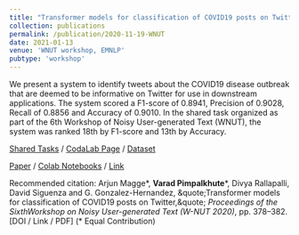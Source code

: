 ```yaml
---
title: "Transformer models for classification of COVID19 posts on Twitter"
collection: publications
permalink: /publication/2020-11-19-WNUT
date: 2021-01-13
venue: 'WNUT workshop, EMNLP'
pubtype: 'workshop'
---
```


We present a system to identify tweets about the COVID19 disease outbreak that are deemed to be informative on Twitter for use in downstream applications. The system scored a F1-score of 0.8941, Precision of 0.9028, Recall of 0.8856 and Accuracy of 0.9010. In the shared task organized as part of the 6th Workshop of Noisy User-generated Text (WNUT), the system was ranked 18th by F1-score and 13th by Accuracy.

[Shared Tasks](http://noisy-text.github.io/2020/index.html) / [CodaLab Page](https://competitions.codalab.org/competitions/25845) / [Dataset](https://github.com/VinAIResearch/COVID19Tweet)

[Paper](/files/publications/WNUT.pdf) / [Colab Notebooks](https://drive.google.com/drive/folders/1JYNVTmdkivR7OdGkqvzkT1wmYnancTfw) / [Link](https://aclanthology.org/2020.wnut-1.52/)
 
Recommended citation: Arjun Magge\*, **Varad Pimpalkhute**\*, Divya Rallapalli, David Siguenza and G. Gonzalez-Hernandez, &quote;Transformer models for classification of COVID19 posts on Twitter,&quote; <i>Proceedings of the SixthWorkshop on Noisy User-generated Text (W-NUT 2020)</i>, pp. 378–382. [DOI / Link / PDF] \(\* Equal Contribution\)